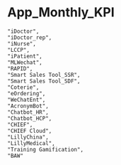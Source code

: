 # App_Monthly_KPI

    "iDoctor",
    "iDoctor_rep",
    "iNurse",
    "LCCP",
    "iPatient",
    "MLWechat",
    "RAPID",
    "Smart Sales Tool_SSR",
    "Smart Sales Tool_SDF",
    "Coterie",
    "eOrdering",
    "WeChatEnt",
    "AcronymBot",
    "Chatbot_HR",
    "Chatbot_HCP",
    "CHIEF",
    "CHIEF Cloud",
    "LillyChina",
    "LillyMedical",
    "Training Gamification",
    "BAW"